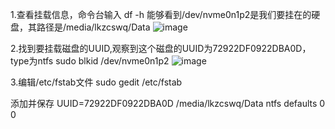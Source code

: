 1.查看挂载信息，命令台输入  df -h  能够看到/dev/nvme0n1p2是我们要挂在的硬盘，其路径是/media/lkzcswq/Data
![image](https://github.com/user-attachments/assets/ed89f60c-8fbf-4695-99bc-85a531d596b7)

2.找到要挂载磁盘的UUID,观察到这个磁盘的UUID为72922DF0922DBA0D，type为ntfs
sudo blkid /dev/nvme0n1p2
![image](https://github.com/user-attachments/assets/9a1580f3-3ccc-46cd-98d6-024a68c00537)

3.编辑/etc/fstab文件
sudo gedit /etc/fstab

添加并保存
UUID=72922DF0922DBA0D   /media/lkzcswq/Data  ntfs    defaults    0   0
